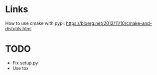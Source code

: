 Links
=====

How to use cmake with pypi:
https://bloerg.net/2012/11/10/cmake-and-distutils.html

TODO
====

  - Fix setup.py
  - Use tox
